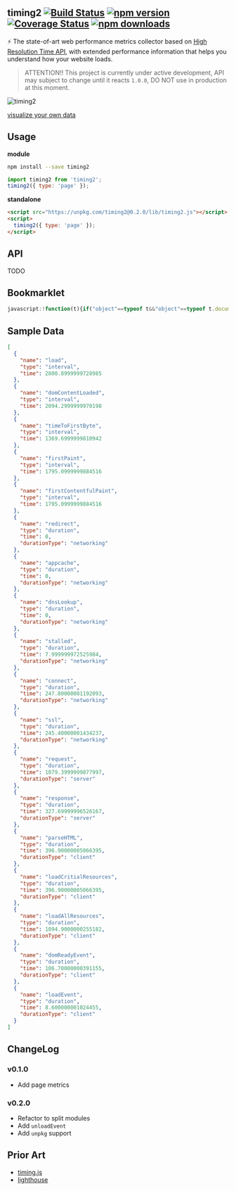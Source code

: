 timing2 [![Build Status](https://travis-ci.com/debug-tips/timing2.svg)](https://travis-ci.com/debug-tips/timing2) [![npm version](https://badge.fury.io/js/timing2.svg)](http://badge.fury.io/js/timing2) [![Coverage Status](https://coveralls.io/repos/github/debug-tips/timing2/badge.svg?branch=master)](https://coveralls.io/github/debug-tips/timing2?branch=master) [![npm downloads](https://img.shields.io/npm/dm/timing2.svg)](https://www.npmjs.com/package/timing2)
------------
⚡️ The state-of-art web performance metrics collector based on [High Resolution Time API](https://www.w3.org/TR/hr-time-2/), with extended performance information that helps you understand how your website loads.

> ATTENTION!! This project is currently under active development, API may subject to change until it reacts `1.0.0`, DO NOT use in production at this moment.

![timing2](https://img.alicdn.com/tfs/TB1C5U8oYArBKNjSZFLXXc_dVXa-1634-762.png)

[visualize your own data](http://jsbin.com/deyaval/6/edit?html,output)

## Usage

**module**

```bash
npm install --save timing2
```

```js
import timing2 from 'timing2';
timing2({ type: 'page' });
```

**standalone**

```html
<script src="https://unpkg.com/timing2@0.2.0/lib/timing2.js"></script>
<script>
  timing2({ type: 'page' });
</script>
```

## API

TODO

## Bookmarklet

```js
javascript:!function(t){if("object"==typeof t&&"object"==typeof t.document){var e=t.document,n=e.createElement("script");t.define=null,n.src="https://gw.alipayobjects.com/os/antv/pkg/_antv.g2-3.2.7-beta.4/dist/g2.min.js",n.onload=function(){var n=e.createElement("script"),i=t.define;n.src="https://unpkg.com/timing2@0.2.0/lib/timing2.js",n.onload=function(){t.define=i;var n=e.createElement("div");n.style.position="fixed",n.style.width="100%",n.style.height=300,n.style.zIndex=9999,n.style.top=0,n.style.backgroundColor="#fff",n.style.borderBottom="1px solid #999",document.body.appendChild(n);var o=timing2({type:"page"}),a=o.find(t=>"redirect"===t.name).start,d=new G2.Chart({container:n,forceFit:!0,height:400,padding:[50,100,50,150]}),l=o.find(t=>"timeToFirstByte"===t.name).time;d.guide().line({start:["redirect",a+l],end:["loadEvent",a+l],lineStyle:{stroke:"#999",lineDash:[0,2,2],lineWidth:1},text:{content:`Time to First Byte (TTFB) - ${Math.round(l)}ms`,textAlign:"left",autoRotate:!1,offsetX:105,offsetY:-240}});var r=o.find(t=>"domContentLoaded"===t.name).time;d.guide().line({start:["redirect",a+r],end:["loadEvent",a+r],lineStyle:{stroke:"#999",lineDash:[0,2,2],lineWidth:1},text:{content:`DOMContentLoaded - ${Math.round(r)}ms`,textAlign:"left",autoRotate:!1,offsetX:95,offsetY:-175}});var s=o.find(t=>"load"===t.name).time;d.guide().line({start:["redirect",a+s],end:["loadEvent",a+s],lineStyle:{stroke:"#f40",lineDash:[0,2,2],lineWidth:1},text:{content:`load - ${Math.round(s)}ms`,textAlign:"left",style:{fill:"#f40"},autoRotate:!1,offsetX:48,offsetY:-150}});var f=o.find(t=>"firstPaint"===t.name).time;d.guide().line({start:["redirect",a+f],end:["loadEvent",a+f],lineStyle:{stroke:"#999",lineDash:[0,2,2],lineWidth:1},text:{content:`First Paint - ${Math.round(f)}ms`,textAlign:"left",autoRotate:!1,offsetX:65,offsetY:-225}});var m=o.find(t=>"firstContentfulPaint"===t.name).time;d.guide().line({start:["redirect",a+m],end:["loadEvent",a+m],lineStyle:{stroke:"#999",lineDash:[0,2,2],lineWidth:1},text:{content:`First Contentful Paint - ${Math.round(m)}ms`,textAlign:"left",autoRotate:!1,offsetX:98,offsetY:-200}}),d.axis("range",{grid:null}).coord().transpose().scale(1,-1);var c=o.filter(t=>t.durationType).map(t=>({...t,range:[t.start,t.end]}));d.source(c,{range:{type:"time",formatter:t=>Math.round(t-a)+"ms"}}),d.interval().position("name*range").color("durationType",["#2FC25B","#F04864","blue"]).tooltip("time"),d.render()},e.body.appendChild(n)},e.body.appendChild(n)}}(this);
```

## Sample Data

```json
[
  {
    "name": "load",
    "type": "interval",
    "time": 2800.8999999728985
  },
  {
    "name": "domContentLoaded",
    "type": "interval",
    "time": 2094.2999999970198
  },
  {
    "name": "timeToFirstByte",
    "type": "interval",
    "time": 1369.6999999810942
  },
  {
    "name": "firstPaint",
    "type": "interval",
    "time": 1795.0999999884516
  },
  {
    "name": "firstContentfulPaint",
    "type": "interval",
    "time": 1795.0999999884516
  },
  {
    "name": "redirect",
    "type": "duration",
    "time": 0,
    "durationType": "networking"
  },
  {
    "name": "appcache",
    "type": "duration",
    "time": 0,
    "durationType": "networking"
  },
  {
    "name": "dnsLookup",
    "type": "duration",
    "time": 0,
    "durationType": "networking"
  },
  {
    "name": "stalled",
    "type": "duration",
    "time": 7.999999972525984,
    "durationType": "networking"
  },
  {
    "name": "connect",
    "type": "duration",
    "time": 247.80000001192093,
    "durationType": "networking"
  },
  {
    "name": "ssl",
    "type": "duration",
    "time": 245.40000001434237,
    "durationType": "networking"
  },
  {
    "name": "request",
    "type": "duration",
    "time": 1079.3999999877997,
    "durationType": "server"
  },
  {
    "name": "response",
    "type": "duration",
    "time": 327.69999996526167,
    "durationType": "server"
  },
  {
    "name": "parseHTML",
    "type": "duration",
    "time": 396.90000005066395,
    "durationType": "client"
  },
  {
    "name": "loadCritialResources",
    "type": "duration",
    "time": 396.90000005066395,
    "durationType": "client"
  },
  {
    "name": "loadAllResources",
    "type": "duration",
    "time": 1094.9000000255182,
    "durationType": "client"
  },
  {
    "name": "domReadyEvent",
    "type": "duration",
    "time": 106.70000000391155,
    "durationType": "client"
  },
  {
    "name": "loadEvent",
    "type": "duration",
    "time": 8.600000001024455,
    "durationType": "client"
  }
]
```

## ChangeLog

### v0.1.0
- Add page metrics

### v0.2.0
- Refactor to split modules
- Add `unloadEvent`
- Add `unpkg` support

## Prior Art

- [timing.js](https://github.com/addyosmani/timing.js)
- [lighthouse](https://github.com/GoogleChrome/lighthouse)
